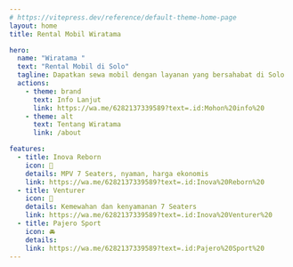 ```yaml
---
# https://vitepress.dev/reference/default-theme-home-page
layout: home
title: Rental Mobil Wiratama

hero:
  name: "Wiratama "
  text: "Rental Mobil di Solo"
  tagline: Dapatkan sewa mobil dengan layanan yang bersahabat di Solo
  actions:
    - theme: brand
      text: Info Lanjut
      link: https://wa.me/6282137339589?text=.id:Mohon%20info%20
    - theme: alt
      text: Tentang Wiratama
      link: /about

features:
  - title: Inova Reborn
    icon: 🚙
    details: MPV 7 Seaters, nyaman, harga ekonomis
    link: https://wa.me/6282137339589?text=.id:Inova%20Reborn%20
  - title: Venturer
    icon: 🚗
    details: Kemewahan dan kenyamanan 7 Seaters
    link: https://wa.me/6282137339589?text=.id:Inova%20Venturer%20
  - title: Pajero Sport
    icon: 🚘
    details: 
    link: https://wa.me/6282137339589?text=.id:Pajero%20Sport%20
---
```



